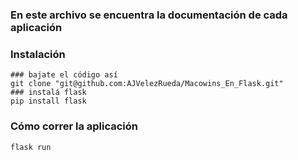 ### En este archivo se encuentra la documentación de cada aplicación

### Instalación
```
### bajate el código así
git clone "git@github.com:AJVelezRueda/Macowins_En_Flask.git"
### instalá flask
pip install flask 
```
### Cómo correr la aplicación

```shell
flask run
```